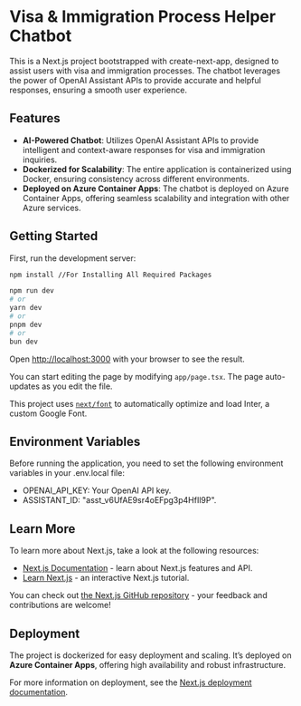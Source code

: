 # Visa & Immigration Process Helper Chatbot

This is a Next.js project bootstrapped with create-next-app, designed to assist users with visa and immigration processes. The chatbot leverages the power of OpenAI Assistant APIs to provide accurate and helpful responses, ensuring a smooth user experience.

## Features

- **AI-Powered Chatbot**: Utilizes OpenAI Assistant APIs to provide intelligent and context-aware responses for visa and immigration inquiries.
- **Dockerized for Scalability**: The entire application is containerized using Docker, ensuring consistency across different environments.
- **Deployed on Azure Container Apps**: The chatbot is deployed on Azure Container Apps, offering seamless scalability and integration with other Azure services.

## Getting Started

First, run the development server:

```bash
npm install //For Installing All Required Packages

npm run dev
# or
yarn dev
# or
pnpm dev
# or
bun dev
```

Open [http://localhost:3000](http://localhost:3000) with your browser to see the result.

You can start editing the page by modifying `app/page.tsx`. The page auto-updates as you edit the file.

This project uses [`next/font`](https://nextjs.org/docs/basic-features/font-optimization) to automatically optimize and load Inter, a custom Google Font.

## Environment Variables

Before running the application, you need to set the following environment variables in your .env.local file:

- OPENAI_API_KEY: Your OpenAI API key.
- ASSISTANT_ID: "asst_v6UfAE9sr4oEFpg3p4HfIl9P".

## Learn More

To learn more about Next.js, take a look at the following resources:

- [Next.js Documentation](https://nextjs.org/docs) - learn about Next.js features and API.
- [Learn Next.js](https://nextjs.org/learn) - an interactive Next.js tutorial.

You can check out [the Next.js GitHub repository](https://github.com/vercel/next.js/) - your feedback and contributions are welcome!

## 


## Deployment
The project is dockerized for easy deployment and scaling. It’s deployed on **Azure Container Apps**, offering high availability and robust infrastructure.

For more information on deployment, see the [Next.js deployment documentation](https://nextjs.org/docs/deployment).